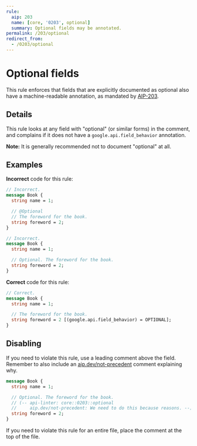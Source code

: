 ```yaml
---
rule:
  aip: 203
  name: [core, '0203', optional]
  summary: Optional fields may be annotated.
permalink: /203/optional
redirect_from:
  - /0203/optional
---
```


# Optional fields

This rule enforces that fields that are explicitly documented as optional also
have a machine-readable annotation, as mandated by [AIP-203][].

## Details

This rule looks at any field with "optional" (or similar forms) in the comment,
and complains if it does not have a `google.api.field_behavior` annotation.

**Note:** It is generally recommended not to document "optional" at all.

## Examples

**Incorrect** code for this rule:

```proto
// Incorrect.
message Book {
  string name = 1;

  // @Optional
  // The foreword for the book.
  string foreword = 2;
}
```

```proto
// Incorrect.
message Book {
  string name = 1;

  // Optional. The foreword for the book.
  string foreword = 2;
}
```

**Correct** code for this rule:

```proto
// Correct.
message Book {
  string name = 1;

  // The foreword for the book.
  string foreword = 2 [(google.api.field_behavior) = OPTIONAL];
}
```

## Disabling

If you need to violate this rule, use a leading comment above the field.
Remember to also include an [aip.dev/not-precedent][] comment explaining why.

```proto
message Book {
  string name = 1;

  // Optional. The foreword for the book.
  // (-- api-linter: core::0203::optional
  //     aip.dev/not-precedent: We need to do this because reasons. --)
  string foreword = 2;
}
```

If you need to violate this rule for an entire file, place the comment at the
top of the file.

[aip-203]: https://aip.dev/203
[aip.dev/not-precedent]: https://aip.dev/not-precedent
